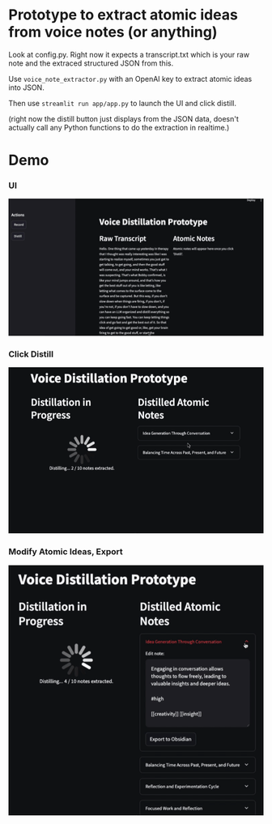 # Prototype to extract atomic ideas from voice notes (or anything)

Look at config.py. Right now it expects a transcript.txt which is your raw note and the extraced structured JSON from this.

Use `voice_note_extractor.py` with an OpenAI key to extract atomic ideas into JSON.

Then use `streamlit run app/app.py` to launch the UI and click distill.

(right now the distill button just displays from the JSON data, doesn't actually call any Python functions to do the extraction in realtime.)


# Demo
### UI
![Image 1](demo/1.png)
### Click Distill
![Image 2](demo/2.png)
### Modify Atomic Ideas, Export
![Image 3](demo/3.png)